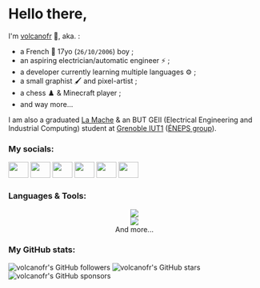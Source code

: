 # Hello there,
I'm [volcanofr](https://discord.com/users/589383722759880705 'volcanofr\'s Discord profile') 👀, aka. :
- a French 🥐 17yo (`26/10/2006`) boy ;
- an aspiring electrician/automatic engineer ⚡ ;
- a developer currently learning multiple languages ⚙️ ;
- a small graphist 🖌️ and pixel-artist ;
- a chess ♟️ & Minecraft player ;
- and way more...

I am also a graduated [La Mache](https://www.ecolelamache.org/ 'La Mache School') & an BUT GEII (Electrical Engineering and Industrial Computing) student at [Grenoble IUT1](https://iut1.univ-grenoble-alpes.fr/ 'Grenoble University - IUT1') ([ÉNEPS group](https://eneps.univ-grenoble-alpes.fr/l-ecole/ 'National School of Higher Professional Education')).

### My socials:

<a title="volcanofr's Discord profile" href="https://discord.com/users/589383722759880705"><img height="32" width="32" src="https://cdn.simpleicons.org/discord" style="width:40px" /></a>
<a title="volcanofr's Steam profile" href="https://steamcommunity.com/id/alsosacha/"><img height="32" width="32" src="https://cdn.simpleicons.org/steam" style="width:40px" /></a>
<a title="volcanofr's X profile" href="https://x.com/volcaneau"><img height="32" width="32" src="https://cdn.simpleicons.org/x" style="width:40px" /></a>
<a title="volcanofr's Spotify profile" href="https://open.spotify.com/user/n3d7kis8hd857qv4afw9rwl5s"><img height="32" width="32" src="https://cdn.simpleicons.org/spotify" style="width:40px" /></a>
<a title="volcanofr's Twitch profile" href="https://twitch.tv/volcaneaufrance"><img height="32" width="32" src="https://cdn.simpleicons.org/twitch" style="width:40px" /></a>
<a title="volcanofr's Youtube profile" href="https://www.youtube.com/@volcanofr"><img height="32" width="32" src="https://cdn.simpleicons.org/youtube" style="width:40px;" /></a>

### Languages & Tools:

<p align="center">
  <img src="https://skillicons.dev/icons?i=md,js,ts,html,css,c" /><br />
  <img src="https://skillicons.dev/icons?i=git,github,vscode,nodejs,npm,mysql,regex" /><br />
  <span>And more...</span>
</p>

### My GitHub stats:

![volcanofr's GitHub followers](https://img.shields.io/github/followers/volcanofr)
![volcanofr's GitHub stars](https://img.shields.io/github/stars/volcanofr)
![volcanofr's GitHub sponsors](https://img.shields.io/github/sponsors/volcanofr)
